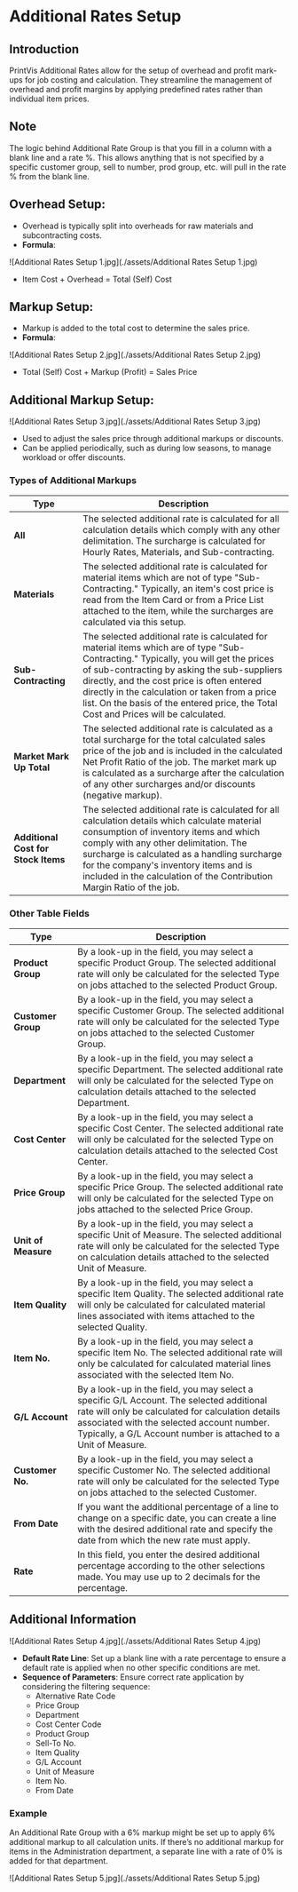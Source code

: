 # Additional Rates Setup


## Introduction

PrintVis Additional Rates allow for the setup of overhead and profit mark-ups for job costing and calculation. They streamline the management of overhead and profit margins by applying predefined rates rather than individual item prices.

## Note
The logic behind Additional Rate Group is that you fill in a column with a blank line and a rate %. This allows anything that is not specified by a specific customer group, sell to number, prod group, etc. will pull in the rate % from the blank line.


## Overhead Setup:
  - Overhead is typically split into overheads for raw materials and subcontracting costs.
  - **Formula**:

![Additional Rates Setup 1.jpg](./assets/Additional Rates Setup 1.jpg)
 
   - Item Cost + Overhead = Total (Self) Cost

## Markup Setup:
  - Markup is added to the total cost to determine the sales price.
  - **Formula**:

![Additional Rates Setup 2.jpg](./assets/Additional Rates Setup 2.jpg)  

  - Total (Self) Cost + Markup (Profit) = Sales Price

## Additional Markup Setup:
 
![Additional Rates Setup 3.jpg](./assets/Additional Rates Setup 3.jpg) 

 - Used to adjust the sales price through additional markups or discounts.
  - Can be applied periodically, such as during low seasons, to manage workload or offer discounts.

### Types of Additional Markups

| Type                          | Description                                                                                                                                                                                                                     |
|-------------------------------|-----------------------------------------------------------------------------------------------------------------------------------------------------------------------------------------|
| **All**                       | The selected additional rate is calculated for all calculation details which comply with any other delimitation. The surcharge is calculated for Hourly Rates, Materials, and Sub-contracting.                               |
| **Materials**                 | The selected additional rate is calculated for material items which are not of type "Sub-Contracting." Typically, an item's cost price is read from the Item Card or from a Price List attached to the item, while the surcharges are calculated via this setup. |
| **Sub-Contracting**           | The selected additional rate is calculated for material items which are of type "Sub-Contracting." Typically, you will get the prices of sub-contracting by asking the sub-suppliers directly, and the cost price is often entered directly in the calculation or taken from a price list. On the basis of the entered price, the Total Cost and Prices will be calculated. |
| **Market Mark Up Total**      | The selected additional rate is calculated as a total surcharge for the total calculated sales price of the job and is included in the calculated Net Profit Ratio of the job. The market mark up is calculated as a surcharge after the calculation of any other surcharges and/or discounts (negative markup). |
| **Additional Cost for Stock Items** | The selected additional rate is calculated for all calculation details which calculate material consumption of inventory items and which comply with any other delimitation. The surcharge is calculated as a handling surcharge for the company's inventory items and is included in the calculation of the Contribution Margin Ratio of the job. |


### Other Table Fields


| Type               | Description                                                                                                                                                                                                                           |
|--------------------|-----------------------------------------------------------------------------------------------------------------------------------------------------------------------------------------------|
| **Product Group**  | By a look-up in the field, you may select a specific Product Group. The selected additional rate will only be calculated for the selected Type on jobs attached to the selected Product Group.                                       |
| **Customer Group** | By a look-up in the field, you may select a specific Customer Group. The selected additional rate will only be calculated for the selected Type on jobs attached to the selected Customer Group.                                     |
| **Department**     | By a look-up in the field, you may select a specific Department. The selected additional rate will only be calculated for the selected Type on calculation details attached to the selected Department.                              |
| **Cost Center**    | By a look-up in the field, you may select a specific Cost Center. The selected additional rate will only be calculated for the selected Type on calculation details attached to the selected Cost Center.                            |
| **Price Group**    | By a look-up in the field, you may select a specific Price Group. The selected additional rate will only be calculated for the selected Type on jobs attached to the selected Price Group.                                           |
| **Unit of Measure**| By a look-up in the field, you may select a specific Unit of Measure. The selected additional rate will only be calculated for the selected Type on calculation details attached to the selected Unit of Measure.                    |
| **Item Quality**   | By a look-up in the field, you may select a specific Item Quality. The selected additional rate will only be calculated for calculated material lines associated with items attached to the selected Quality.                         |
| **Item No.**       | By a look-up in the field, you may select a specific Item No. The selected additional rate will only be calculated for calculated material lines associated with the selected Item No.                                               |
| **G/L Account**    | By a look-up in the field, you may select a specific G/L Account. The selected additional rate will only be calculated for calculation details associated with the selected account number. Typically, a G/L Account number is attached to a Unit of Measure. |
| **Customer No.**   | By a look-up in the field, you may select a specific Customer No. The selected additional rate will only be calculated for the selected Type on jobs attached to the selected Customer.                                              |
| **From Date**      | If you want the additional percentage of a line to change on a specific date, you can create a line with the desired additional rate and specify the date from which the new rate must apply.                                       |
| **Rate**           | In this field, you enter the desired additional percentage according to the other selections made. You may use up to 2 decimals for the percentage.                                                                                  |



## Additional Information

![Additional Rates Setup 4.jpg](./assets/Additional Rates Setup 4.jpg)

- **Default Rate Line**: Set up a blank line with a rate percentage to ensure a default rate is applied when no other specific conditions are met.
- **Sequence of Parameters**: Ensure correct rate application by considering the filtering sequence:
  - Alternative Rate Code
  - Price Group
  - Department
  - Cost Center Code
  - Product Group
  - Sell-To No.
  - Item Quality
  - G/L Account
  - Unit of Measure
  - Item No.
  - From Date

### Example

An Additional Rate Group with a 6% markup might be set up to apply 6% additional markup to all calculation units. If there’s no additional markup for items in the Administration department, a separate line with a rate of 0% is added for that department.

![Additional Rates Setup 5.jpg](./assets/Additional Rates Setup 5.jpg)



